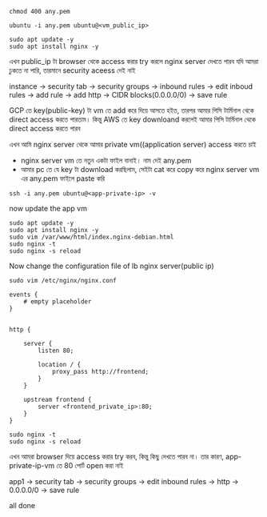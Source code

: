 

```
chmod 400 any.pem
```

```
ubuntu -i any.pem ubuntu@<vm_public_ip>
```
```
sudo apt update -y
sudo apt install nginx -y
```
এখন public_ip টা browser থেকে access করার try করলে nginx server দেখতে পারব
যদি আমরা ঢুকতে না পারি, তারমানে security aceess দেই নাই

instance -> security tab -> security groups -> inbound rules -> edit inboud rules -> add rule -> add http ->  CIDR blocks(0.0.0.0/0) -> save rule

GCP তে key(public-key) টা vm তে add করে দিয়ে আসতে হইত, তারপর আমার পিসি টার্মিনাল থেকে direct access করতে পারতাম। কিন্তু AWS তে key downloand করলেই আমার পিসি টার্মিনাল থেকে direct access করতে পারব

এখন আমি nginx server থেকে আমার private vm((application server) access করতে চাই 

- nginx server vm তে নতুন একটা ফাইল বানাই। নাম দেই any.pem
- আমার pc তে যে key টা download করছিলাম, সেইটা cat করে copy করে nginx server vm এর any.pem ফাইলে paste করি

```
ssh -i any.pem ubuntu@<app-private-ip> -v
```

now update the app vm
```
sudo apt update -y
sudo apt install nginx -y
sudo vim /var/www/html/index.nginx-debian.html
sudo nginx -t
sudo nginx -s reload
```

Now change the configuration file of lb nginx server(public ip)

```
sudo vim /etc/nginx/nginx.conf
```
```
events {
    # empty placeholder
}


http {

    server {
        listen 80;

        location / {
            proxy_pass http://frontend;
        }
    }

    upstream frontend {
        server <frontend_private_ip>:80;
    }
}
```
```
sudo nginx -t
sudo nginx -s reload
```

এখন আমরা browser দিয়ে access করার try করব, কিন্তু কিছু দেখতে পারব না। তার কারণ, app-private-ip-vm তে 80 পোর্ট open করা নাই

app1 -> security tab -> security groups -> edit inbound rules -> http -> 0.0.0.0/0 -> save rule

all done

